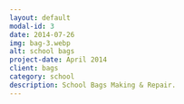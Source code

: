 ```yaml
---
layout: default
modal-id: 3
date: 2014-07-26
img: bag-3.webp
alt: school bags
project-date: April 2014
client: bags
category: school
description: School Bags Making & Repair.
---
```

